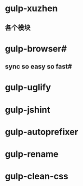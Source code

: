 gulp-xuzhen
===
各个模块
--
# gulp-browser#

## sync so easy so fast#

# gulp-uglify

# gulp-jshint

# gulp-autoprefixer

# gulp-rename

# gulp-clean-css